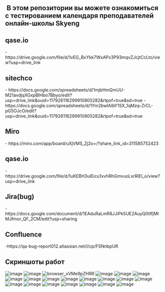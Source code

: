 <h2>&nbsp;В этом репозитории вы можете ознакомиться с тестированием календаря преподавателей онлайн-школы Skyeng</h2>

<h2>qase.io</h2>
- https://drive.google.com/file/d/1vEG_BxYkk7WxAPx3P93mqvZJcjtCcLto/view?usp=drive_link
 
 <h2>sitechco</h2>
- https://docs.google.com/spreadsheets/d/1mjbHmQmUU-M21avdjqXGxpBIHbo7Bbyo/edit?usp=drive_link&ouid=117926116299910805282&rtpof=true&sd=true
- https://docs.google.com/spreadsheets/d/1Ym2bwIAlbY1SX_1qMzq-ZrCL-pG5OJcO/edit?usp=drive_link&ouid=117926116299910805282&rtpof=true&sd=true
 
  <h2>Miro</h2>
- https://miro.com/app/board/uXjVMS_Zj2o=/?share_link_id=311585752423 
  
  <h2>qase.io</h2>
- https://drive.google.com/file/d/1uKEBH3ulEicu1xvhRhGmvuoLxrRlEl_o/view?usp=drive_link
 
  <h2>Jira(bug)</h2>
- https://docs.google.com/document/d/1EAduRaLmR8JJiPk5UE2AuyQ0tIfjMtMJfmor_QF_2CM/edit?usp=sharing 

 <h2>Confluence</h2>
-https://qa-bug-report012.atlassian.net/l/cp/FSNnbpUR


 <h2>Скриншоты работ</h2>

![image](https://github.com/DenisGrushin/DenisGrushin/assets/142999436/090c65cb-1223-41ee-923c-fd96728624ac)
![image](https://github.com/DenisGrushin/DenisGrushin/assets/142999436/36dc6863-f19c-4f96-bee8-d00789dd6dfd)
![browser_xVMe9pZHRR](https://github.com/DenisGrushin/DenisGrushin/assets/142999436/cc1c7499-4a1b-42dc-85bb-6168d0846c6a)
![image](https://github.com/DenisGrushin/DenisGrushin/assets/142999436/ff130c78-21f8-4701-9f38-c8a5c1d536ef)
![image](https://github.com/DenisGrushin/DenisGrushin/assets/142999436/21c41677-cfe9-4ee4-921d-df177d52901f)
![image](https://github.com/DenisGrushin/DenisGrushin/assets/142999436/db92e5e9-7485-4e19-ab58-2a9808e89392)
![image](https://github.com/DenisGrushin/DenisGrushin/assets/142999436/d7c211ed-f14e-48a5-99b2-508aec4090fd)
![image](https://github.com/DenisGrushin/DenisGrushin/assets/142999436/c51832be-b17b-48f3-85d3-f976898025ef)
![image](https://github.com/DenisGrushin/DenisGrushin/assets/142999436/822c22ce-40ac-419f-a153-b38050a0f507)
![image](https://github.com/DenisGrushin/DenisGrushin/assets/142999436/8b22508d-72b5-46aa-ac16-03731550d33b)
![image](https://github.com/DenisGrushin/DenisGrushin/assets/142999436/ab7e764b-a4c2-432c-b56c-12ee010e3a53)
![image](https://github.com/DenisGrushin/DenisGrushin/assets/142999436/d4550838-99e0-49e5-a63a-178962e2559e)
![image](https://github.com/DenisGrushin/DenisGrushin/assets/142999436/3530162e-efcf-4161-aad3-f7a97bc2b267)
![image](https://github.com/DenisGrushin/DenisGrushin/assets/142999436/80063d7a-4593-48ac-82d0-8be008fb8ed8)
![image](https://github.com/DenisGrushin/DenisGrushin/assets/142999436/75cbeb3c-8058-458d-9ced-f3f531a1d12e)
![image](https://github.com/DenisGrushin/DenisGrushin/assets/142999436/e8fc6178-ad14-46f2-ad61-393c6f57c47d)
![image](https://github.com/DenisGrushin/DenisGrushin/assets/142999436/ea7f55ab-cf51-4820-b0a3-045e255a19e2)
![image](https://github.com/DenisGrushin/DenisGrushin/assets/142999436/066da43a-929a-45ab-8ba5-b568609178a3)
![image](https://github.com/DenisGrushin/DenisGrushin/assets/142999436/08af81b1-be6a-4f0a-8ea4-640869f6287f)
![image](https://github.com/DenisGrushin/DenisGrushin/assets/142999436/8c44233c-81df-4c4e-b465-d88920e82dd4)
![image](https://github.com/DenisGrushin/DenisGrushin/assets/142999436/e3d745be-016c-4cdf-9a29-aeb612bdcce7)























 
 
  

